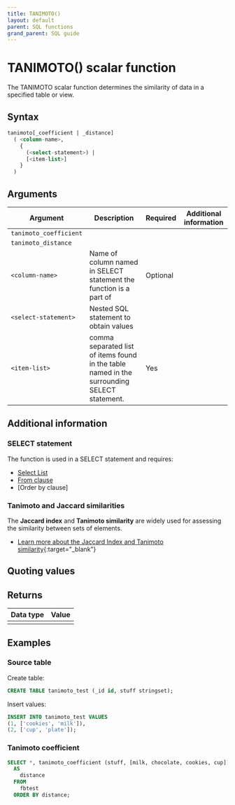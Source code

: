 ```yaml
---
title: TANIMOTO()
layout: default
parent: SQL functions
grand_parent: SQL guide
---
```

# TANIMOTO() scalar function

The TANIMOTO scalar function determines the similarity of data in a specified table or view.

<!-- QUERY - can JACCARD be substituted for TANIMOTO?-->

## Syntax

```sql
tanimoto[_coefficient | _distance]
  ( <column-name>,
    {
      (<select-statement>) |
      [<item-list>]
    }
  )
```

## Arguments

| Argument | Description | Required | Additional information |
|---|---|---|---|
| `tanimoto_coefficient` |  |  |  |
| `tanimoto_distance` |  |  |  |
| `<column-name>` | Name of column named in SELECT statement the function is a part of | Optional |  |
| `<select-statement>` | Nested SQL statement to obtain values |  |  |
| `<item-list>` | comma separated list of items found in the table named in the surrounding SELECT statement. | Yes |  |

## Additional information

### SELECT statement

The function is used in a SELECT statement and requires:
* [Select List](/docs/sql-guide/statements/statement-select#select_list-information)
* [From clause](/docs/sql-guide/statements/statement-select/#from_clause-information)
* [Order by clause]

### Tanimoto and Jaccard similarities

The **Jaccard index** and **Tanimoto similarity** are widely used for assessing the similarity between sets of elements.

* [Learn more about the Jaccard Index and Tanimoto similarity](https://www.featurebase.com/blog/tanimoto-similarity-in-featurebase){:target="_blank"}

## Quoting values



## Returns

| Data type | Value |
|---|---|
|  |  |

## Examples

<!--NOTE FOR REVIEWERS > This will link out to content to be added in in the "cookbook" branch)-->

### Source table

Create table:
```sql
CREATE TABLE tanimoto_test (_id id, stuff stringset);
```

Insert values:
```sql
INSERT INTO tanimoto_test VALUES
(1, ['cookies', 'milk']),
(2, ['cup', 'plate']);
```

### Tanimoto coefficient

```sql
SELECT *, tanimoto_coefficient (stuff, [milk, chocolate, cookies, cup])
  AS
    distance
  FROM
    fbtest
  ORDER BY distance;
```

